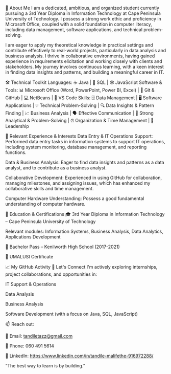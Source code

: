 📌 About Me
I am a dedicated, ambitious, and organized student currently pursuing a 3rd Year Diploma in Information Technology at Cape Peninsula University of Technology. I possess a strong work ethic and proficiency in Microsoft Office, coupled with a solid foundation in computer literacy, including data management, software applications, and technical problem-solving.

I am eager to apply my theoretical knowledge in practical settings and contribute effectively to real-world projects, particularly in data analysis and business analysis. I thrive in collaborative environments, having gained experience in requirements elicitation and working closely with clients and stakeholders. My journey involves continuous learning, with a keen interest in finding data insights and patterns, and building a meaningful career in IT.

🛠 Technical Toolkit
Languages: ☕ Java | 🐘 SQL | 🕸️ JavaScript
Software & Tools: 📊 Microsoft Office (Word, PowerPoint, Power BI, Excel) | 🐙 Git & GitHub | 💻 NetBeans | 📝 VS Code
Skills: 🗄️ Data Management | 🖥️ Software Applications | 💡 Technical Problem-Solving | 🔍 Data Insights & Pattern Finding | 📈 Business Analysis | 🗣️ Effective Communication | 💪 Strong Analytical & Problem-Solving | ⏰ Organization & Time Management | 🌟 Leadership

📂 Relevant Experience & Interests
Data Entry & IT Operations Support: Performed data entry tasks in information systems to support IT operations, including system monitoring, database management, and reporting functions.

Data & Business Analysis: Eager to find data insights and patterns as a data analyst, and to contribute as a business analyst.

Collaborative Development: Experienced in using GitHub for collaboration, managing milestones, and assigning issues, which has enhanced my collaborative skills and time management.

Computer Hardware Understanding: Possess a good fundamental understanding of computer hardware.

🧾 Education & Certifications
🎓 3rd Year Diploma in Information Technology – Cape Peninsula University of Technology

Relevant modules: Information Systems, Business Analysis, Data Analytics, Applications Development

🏫 Bachelor Pass – Kenilworth High School (2017-2021)

📜 UMALUSI Certificate

📈 My GitHub Activity
🤝 Let's Connect
I'm actively exploring internships, project collaborations, and opportunities in:

IT Support & Operations

Data Analysis

Business Analysis

Software Development (with a focus on Java, SQL, JavaScript)

📫 Reach out:

📧 Email: tandiletazz@gmail.com

📱 Phone: 060 491 5614

🔗 LinkedIn: https://www.linkedin.com/in/tandile-malifethe-916972288/

“The best way to learn is by building.”
